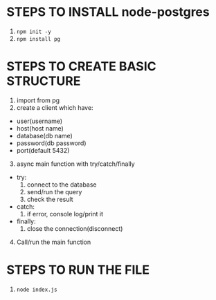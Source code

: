 # STEPS TO INSTALL node-postgres

1. `npm init -y`
2. `npm install pg`

# STEPS TO CREATE BASIC STRUCTURE

1. import from pg
2. create a client which have:

- user(username)
- host(host name)
- database(db name)
- password(db password)
- port(default 5432)

3. async main function with try/catch/finally

- try:
  1. connect to the database
  2. send/run the query
  3. check the result
- catch:
  1. if error, console log/print it
- finally:
  1. close the connection(disconnect)

4. Call/run the main function

# STEPS TO RUN THE FILE

1. `node index.js`
